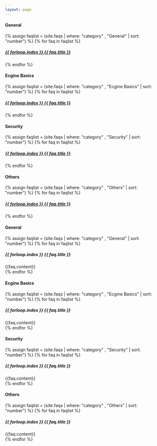 ```yaml
---
layout: page
---
```

<article class="page">
<h4>General</h4>
<div name="posts">
	{% assign faqlist = (site.faqs | where: "category" , "General" | sort: "number") %}
	{% for faq in faqlist %}
      <h5><a href="#{{ faq.urlname }}">{{ forloop.index }} {{ faq.title }}</a></h5>
	{% endfor %}
</div>
<h4>Ecgine Basics</h4>
<div name="posts">
	{% assign faqlist = (site.faqs | where: "category" , "Ecgine Basics" | sort: "number") %}
	{% for faq in faqlist %}
 		<h5><a href="#{{ faq.urlname }}">{{ forloop.index }} {{ faq.title }}</a></h5>
	{% endfor %}
</div>
<h4>Security</h4>
<div name="posts">
	{% assign faqlist = (site.faqs | where: "category" , "Security" | sort: "number") %}
	{% for faq in faqlist %}
      <h5><a href="#{{ faq.urlname }}">{{ forloop.index }} {{ faq.title }}</a></h5>
	{% endfor %}
</div>
<h4>Others</h4>
<div name="posts">
	{% assign faqlist = (site.faqs | where: "category" , "Others" | sort: "number") %}
	{% for faq in faqlist %}
      <h5><a href="#{{ faq.urlname }}">{{ forloop.index }} {{ faq.title }}</a></h5>
	{% endfor %}
</div>


<h4>General</h4>
<div name="postsDetail">
	{% assign faqlist = (site.faqs | where: "category" , "General" | sort: "number") %}
	{% for faq in faqlist %}
       	<div id="{{ faq.urlname }}">
       		<h5>{{ forloop.index }} {{ faq.title }}</h5>
       		{{faq.content}}
   		</div>
	{% endfor %}
</div>

<h4>Ecgine Basics</h4>
<div name="postsDetail">
	{% assign faqlist = (site.faqs | where: "category" , "Ecgine Basics" | sort: "number") %}
	{% for faq in faqlist %}
       	<div id="{{ faq.urlname }}">
       		<h5>{{ forloop.index }} {{ faq.title }}</h5>
       		{{faq.content}}
   		</div>
	{% endfor %}
</div>

<h4>Security</h4>
<div name="postsDetail">
	{% assign faqlist = (site.faqs | where: "category" , "Security" | sort: "number") %}
	{% for faq in faqlist %}
       	<div id="{{ faq.urlname }}">
       		<h5>{{ forloop.index }} {{ faq.title }}</h5>
       		{{faq.content}}
   		</div>
	{% endfor %}
</div>

<h4>Others</h4>
<div name="postsDetail">
	{% assign faqlist = (site.faqs | where: "category" , "Others" | sort: "number") %}
	{% for faq in faqlist %}
       	<div id="{{ faq.urlname }}">
       		<h5>{{ forloop.index }} {{ faq.title }}</h5>
       		{{faq.content}}
   		</div>
	{% endfor %}
</div>
</article>